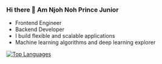 ### Hi there 👋 Am Njoh Noh Prince Junior


- Frontend Engineer
- Backend Developer
- I build flexible and scalable applications
- Machine learning algorithms and deep learning explorer

[![Top Languages](https://github-readme-stats.vercel.app/api/top-langs/?username=NjohPrince&layout=compact)](https://github.com/NjohPrince/github-readme-stats)
